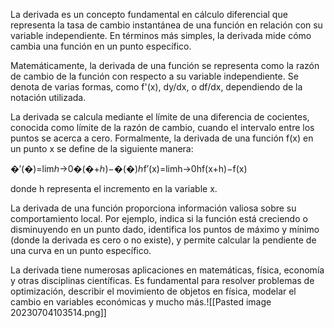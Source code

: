 La derivada es un concepto fundamental en cálculo diferencial que representa la tasa de cambio instantánea de una función en relación con su variable independiente. En términos más simples, la derivada mide cómo cambia una función en un punto específico.

Matemáticamente, la derivada de una función se representa como la razón de cambio de la función con respecto a su variable independiente. Se denota de varias formas, como f'(x), dy/dx, o df/dx, dependiendo de la notación utilizada.

La derivada se calcula mediante el límite de una diferencia de cocientes, conocida como límite de la razón de cambio, cuando el intervalo entre los puntos se acerca a cero. Formalmente, la derivada de una función f(x) en un punto x se define de la siguiente manera:

�′(�)=lim⁡ℎ→0�(�+ℎ)−�(�)ℎf′(x)=limh→0​hf(x+h)−f(x)​

donde h representa el incremento en la variable x.

La derivada de una función proporciona información valiosa sobre su comportamiento local. Por ejemplo, indica si la función está creciendo o disminuyendo en un punto dado, identifica los puntos de máximo y mínimo (donde la derivada es cero o no existe), y permite calcular la pendiente de una curva en un punto específico.

La derivada tiene numerosas aplicaciones en matemáticas, física, economía y otras disciplinas científicas. Es fundamental para resolver problemas de optimización, describir el movimiento de objetos en física, modelar el cambio en variables económicas y mucho más.![[Pasted image 20230704103514.png]]